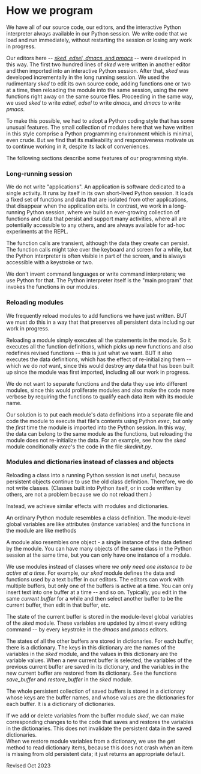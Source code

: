 
How we program 
==============

We have all of our source code, our editors, and
the interactive Python interpreter always available in our
Python session.
We write code that we load and run immediately, without restarting
the session or losing any work in progress.

Our editors here -- [*sked*, *edsel*, *dmacs*, and *pmacs*](README.md) --
were developed in this way.  The first two hundred
lines of *sked* were written in another editor and
then imported into an interactive Python session. 
After that, *sked* was developed incrementally
in the long running session.  We used the rudimentary *sked*
to edit its own source code, adding functions one or two 
at a time, then reloading the module into the same session,
using the new functions right away on the same source files.
Proceeding in the same way, we used *sked* to write *edsel*, 
*edsel* to write *dmacs*, and *dmacs* to write *pmacs*.

To make this possible, we had to adopt a Python coding style
that has some unusual features.  The small collection of modules
here that we have written in this style comprise a Python programming 
environment which is minimal, even crude.  But we find
that its malleability and responsiveness
motivate us to continue working in it, despite its lack of conveniences.

The following sections describe some features of our programming style.

### Long-running session ###

We do not write "applications".  An application is software dedicated to
a single activity.  It runs by itself in its own short-lived 
Python session.  It loads a fixed set of functions and data that are
isolated from other applications, that disappear when the application exits.
In contrast, we work in a long-running Python session, where we build an
ever-growing collection of functions and data that persist and
support many activities, where all are potentially accessible to any others,
and are always available for ad-hoc experiments at the REPL.

The function calls  are transient, although the data they create can persist.
The function calls might take over the keyboard and screen for a while, but
the Python interpreter is often visible in part of  the screen, and is always
accessible with a keystroke or two.

We don't invent command languages or write command interpreters; 
we use Python for that.  The Python interpreter itself is the "main
program" that invokes the functions in our modules.

### Reloading modules ###

We frequently reload modules to add functions we have just written.
BUT we must do this in a way that that preserves all persistent data
including our work in progress.

Reloading a module simply executes all the statements in the module.
So it executes all the function definitions, which picks up new functions
and also redefines revised functions -- this is just what we want.
BUT it also executes the data definitions, which has the effect of 
re-initializing them -- which we do *not* want, since this would destroy
any data that has been built up since the module was first imported,
including all our work in progress.

We do not want to separate functions and the data they use into different
modules, since this would proliferate modules and also make the code 
more verbose by requiring the functions to qualify each data item
with its module name.

Our solution is to put each module's data definitions into a separate file
and code the module to execute that file's contents using Python *exec*, 
but only the *first* time the module is imported into the Python session.
In this way, the data can belong to the same module as the functions,
but reloading the module does not re-initialize the data.
For an example, see how the *sked* module conditionally *exec*'s the 
code in the file *skedinit.py*.

### Modules and dictionaries instead of classes and objects ###

Reloading a class into a running Python session is not
useful, because persistent objects continue to use the old class
definition.   Therefore, we do not write classes. (Classes built
into  Python itself, or in code written by others, are not a problem
because we do not reload them.)

Instead, we achieve similar effects with modules and dictionaries.

An ordinary Python module resembles a class definition.   The module-level
global variables are like attributes (instance variables) and the functions
in the module are like methods

A module also resembles one object - a single instance of the data
defined by the module.  You can have many objects of the same class in 
the Python session at the same time, but you can only have one instance 
of a module.
 
We use modules instead of classes where *we only need one instance 
to be active at a time*.   For example, our *sked* module defines
the data and functions used by a text buffer in our editors.  The 
editors can work with multiple buffers, but only one of the buffers
is active at a time.  You can only insert text into one buffer
at a time -- and so on.   Typically, you edit in the same *current
buffer* for a while and then select another buffer to be the current
buffer, then edit in that buffer, etc.

The state of the current buffer is stored in the module-level global
variables of the *sked* module.  These variables are  updated by almost
every editing command -- by every keystroke in  the *dmacs* and *pmacs*
editors.

The states of all the other buffers  are stored in dictionaries.  For
each buffer, there is a dictionary.  The keys in this dictionary are the
names of the variables in the *sked* module, and the values in this
dictionary are the variable values.    When a new current buffer is
selected, the variables of the previous current buffer are saved in its
dictionary, and the variables in the new current buffer are restored
from its dictionary.   See the functions *save_buffer* and
*restore_buffer* in the *sked* module.

The whole persistent collection of saved buffers is stored in a
dictionary whose keys are the buffer names, and whose values are the
dictionaries for each buffer.   It is a dictionary of dictionaries.

If we add or delete variables from the buffer module *sked*,
we can make corresponding changes to to the code that saves
and restores the variables in the dictionaries.   This does not
invalidate the persistent data in the saved dictionaries.   
When we restore module variables from a dictionary, 
we use the *get* method to read dictionary items,
because this does not crash when an item is missing from old
persistent data; it just returns an appropriate default.

Revised Oct 2023
